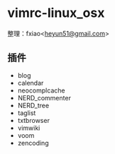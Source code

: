 vimrc-linux_osx
===============

整理：fxiao\<heyun51@gmail.com\>

插件
----

* blog
* calendar
* neocomplcache
* NERD_commenter
* NERD_tree
* taglist
* txtbrowser
* vimwiki
* voom
* zencoding
